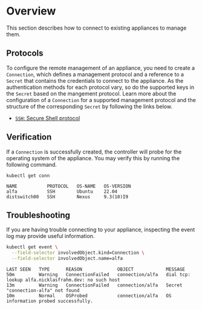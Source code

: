# Overview

This section describes how to connect to existing appliances to manage them.

## Protocols

To configure the remote management of an appliance, you need to create a `Connection`, which defines a management protocol and a reference to a `Secret` that contains the credentials to connect to the appliance. As the authentication methods for each protocol vary, so do the supported keys in the `Secret` based on the mangement protocol. Learn more about the configuration of a `Connection` for a supported management protocol and the structure of the corresponding `Secret` by following the links below.

- [`SSH`: Secure Shell protocol](./management/ssh.md)

## Verification

If a `Connection` is successfully created, the controller will probe for the operating system of the appliance. You may verify this by running the following command.

```shell
kubectl get conn
```

```text
NAME           PROTOCOL   OS-NAME   OS-VERSION
alfa           SSH        Ubuntu    22.04
distswitch00   SSH        Nexus     9.3(10)I9
```

## Troubleshooting

If you are having trouble connecting to your appliance, inspecting the event log may provide useful information.

```bash
kubectl get event \
  --field-selector involvedObject.kind=Connection \
  --field-selector involvedObject.name=alfa
```

```text
LAST SEEN   TYPE      REASON             OBJECT            MESSAGE
50m         Warning   ConnectionFailed   connection/alfa   dial tcp: lookup alfa.nicklasfrahm.dev: no such host
13m         Warning   ConnectionFailed   connection/alfa   Secret "connection-alfa" not found
10m         Normal    OSProbed           connection/alfa   OS information probed successfully.
```

